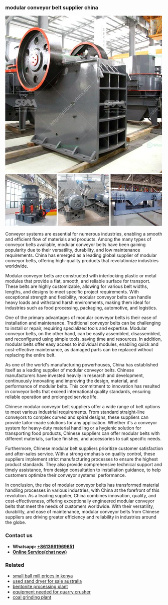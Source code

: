 <h3>modular conveyor belt supplier china</h3><img src='1706773452.jpg' alt=''><p>Conveyor systems are essential for numerous industries, enabling a smooth and efficient flow of materials and products. Among the many types of conveyor belts available, modular conveyor belts have been gaining popularity due to their versatility, durability, and low maintenance requirements. China has emerged as a leading global supplier of modular conveyor belts, offering high-quality products that revolutionize industries worldwide.</p><p>Modular conveyor belts are constructed with interlocking plastic or metal modules that provide a flat, smooth, and reliable surface for transport. These belts are highly customizable, allowing for various belt widths, lengths, and designs to meet specific project requirements. With exceptional strength and flexibility, modular conveyor belts can handle heavy loads and withstand harsh environments, making them ideal for industries such as food processing, packaging, automotive, and logistics.</p><p>One of the primary advantages of modular conveyor belts is their ease of installation and maintenance. Traditional conveyor belts can be challenging to install or repair, requiring specialized tools and expertise. Modular conveyor belts, on the other hand, can be easily assembled, disassembled, and reconfigured using simple tools, saving time and resources. In addition, modular belts offer easy access to individual modules, enabling quick and cost-effective maintenance, as damaged parts can be replaced without replacing the entire belt.</p><p>As one of the world's manufacturing powerhouses, China has established itself as a leading supplier of modular conveyor belts. Chinese manufacturers have invested heavily in research and development, continuously innovating and improving the design, material, and performance of modular belts. This commitment to innovation has resulted in conveyor belts that exceed international quality standards, ensuring reliable operation and prolonged service life.</p><p>Chinese modular conveyor belt suppliers offer a wide range of belt options to meet various industrial requirements. From standard straight-line conveyors to complex curved and spiral designs, these suppliers can provide tailor-made solutions for any application. Whether it's a conveyor system for heavy-duty material handling or a hygienic solution for transporting food products, Chinese suppliers can offer modular belts with different materials, surface finishes, and accessories to suit specific needs.</p><p>Furthermore, Chinese modular belt suppliers prioritize customer satisfaction and after-sales service. With a strong emphasis on quality control, these suppliers implement strict manufacturing processes to ensure the highest product standards. They also provide comprehensive technical support and timely assistance, from design consultation to installation guidance, to help customers optimize their conveyor systems' performance.</p><p>In conclusion, the rise of modular conveyor belts has transformed material handling processes in various industries, with China at the forefront of this revolution. As a leading supplier, China combines innovation, quality, and cost-effectiveness, offering exceptionally engineered modular conveyor belts that meet the needs of customers worldwide. With their versatility, durability, and ease of maintenance, modular conveyor belts from Chinese suppliers are driving greater efficiency and reliability in industries around the globe.</p><h3>Contact us</h3><ul><li><strong>Whatsapp:&nbsp;<a href="https://wa.me/8613661969651">+8613661969651</a></strong></li><li><a href="https://swt.shibang-china.com/?git&amp;zhl&amp;modular conveyor belt supplier china"><strong>Online Service(chat now)</strong></a></li></ul><h3>Related</h3><ul><li><a href='small ball mill prices in kenya.md'>small ball mill prices in kenya</a></li><li><a href='used sand dryer for sale australia.md'>used sand dryer for sale australia</a></li><li><a href='bentonite processing plant.md'>bentonite processing plant</a></li><li><a href='equipment needed for quarry crusher.md'>equipment needed for quarry crusher</a></li><li><a href='coal grinding plant.md'>coal grinding plant</a></li></ul>